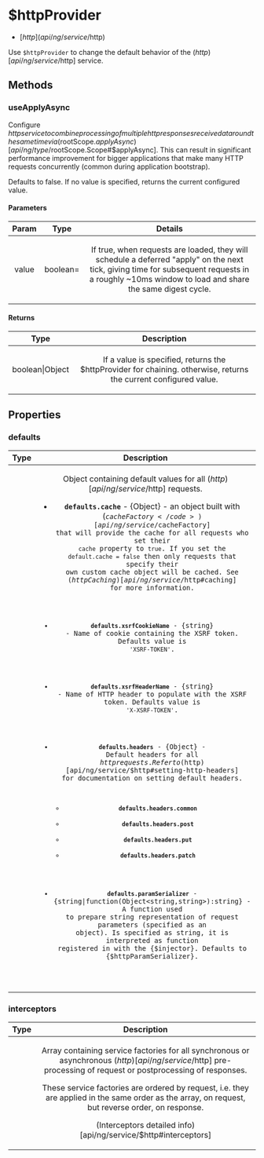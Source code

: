 



# $httpProvider


* [$http](api/ng/service/$http)








Use `$httpProvider` to change the default behavior of the ($http)[api/ng/service/$http] service.







  




## Methods
### useApplyAsync
Configure $http service to combine processing of multiple http responses received at around
the same time via ($rootScope.$applyAsync)[api/ng/type/$rootScope.Scope#$applyAsync]. This can result in
significant performance improvement for bigger applications that make many HTTP requests
concurrently (common during application bootstrap).

Defaults to false. If no value is specified, returns the current configured value.


#### Parameters

| Param | Type | Details |
| :--: | :--: | :--: |
| value | boolean= | <p>If true, when requests are loaded, they will schedule a deferred &quot;apply&quot; on the next tick, giving time for subsequent requests in a roughly ~10ms window to load and share the same digest cycle.</p>  |




#### Returns</h4>

| Type | Description |
| :--: | :--: |
| boolean&#124;Object | <p>If a value is specified, returns the $httpProvider for chaining. otherwise, returns the current configured value.</p>  |







## Properties
### defaults

| Type | Description |
| :--: | :--: |
|  | <p>Object containing default values for all ($http)[api/ng/service/$http] requests.</p> <ul> <li><p><strong><code>defaults.cache</code></strong> - {Object} - an object built with (<code>$cacheFactory</code>)[api/ng/service/$cacheFactory] that will provide the cache for all requests who set their <code>cache</code> property to <code>true</code>. If you set the <code>default.cache = false</code> then only requests that specify their own custom cache object will be cached. See ($http Caching)[api/ng/service/$http#caching] for more information.</p> </li> <li><p><strong><code>defaults.xsrfCookieName</code></strong> - {string} - Name of cookie containing the XSRF token. Defaults value is <code>&#39;XSRF-TOKEN&#39;</code>.</p> </li> <li><p><strong><code>defaults.xsrfHeaderName</code></strong> - {string} - Name of HTTP header to populate with the XSRF token. Defaults value is <code>&#39;X-XSRF-TOKEN&#39;</code>.</p> </li> <li><p><strong><code>defaults.headers</code></strong> - {Object} - Default headers for all $http requests. Refer to ($http)[api/ng/service/$http#setting-http-headers] for documentation on setting default headers.</p> <ul> <li><strong><code>defaults.headers.common</code></strong></li> <li><strong><code>defaults.headers.post</code></strong></li> <li><strong><code>defaults.headers.put</code></strong></li> <li><strong><code>defaults.headers.patch</code></strong></li> </ul> </li> <li><p><strong><code>defaults.paramSerializer</code></strong> - {string&#124;function(Object<string,string>):string} - A function used to prepare string representation of request parameters (specified as an object). Is specified as string, it is interpreted as function registered in with the {$injector}. Defaults to {$httpParamSerializer}.</p> </li> </ul>  |
  

### interceptors

| Type | Description |
| :--: | :--: |
|  | <p>Array containing service factories for all synchronous or asynchronous ($http)[api/ng/service/$http] pre-processing of request or postprocessing of responses.</p> <p>These service factories are ordered by request, i.e. they are applied in the same order as the array, on request, but reverse order, on response.</p> <p>(Interceptors detailed info)[api/ng/service/$http#interceptors]</p>  |
  





